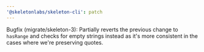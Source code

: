 ```yaml
---
'@skeletonlabs/skeleton-cli': patch
---
```


Bugfix (migrate/skeleton-3): Partially reverts the previous change to `hasRange` and checks for empty strings instead as it's more consistent in the cases where we're preserving quotes.
